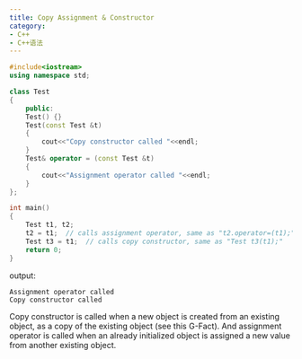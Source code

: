 ```yaml
---
title: Copy Assignment & Constructor
category:
- C++
- C++语法
---
```


```c++
#include<iostream>
using namespace std;

class Test
{
    public:
    Test() {}
    Test(const Test &t)
    {
        cout<<"Copy constructor called "<<endl;
    }
    Test& operator = (const Test &t)
    {
        cout<<"Assignment operator called "<<endl;
    }
};

int main()
{
    Test t1, t2;
    t2 = t1;  // calls assignment operator, same as "t2.operator=(t1);"
    Test t3 = t1;  // calls copy constructor, same as "Test t3(t1);"
    return 0;
}
```

output:

```
Assignment operator called
Copy constructor called
```

Copy constructor is called when a new object is created from an existing object, as a copy of the existing object (see this G-Fact). And assignment operator is called when an already initialized object is assigned a new value from another existing object.
